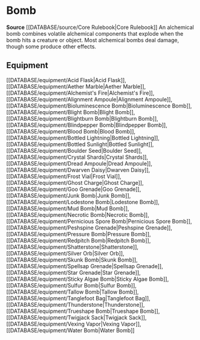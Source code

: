﻿---
id: '21'
name: Bomb
rarity: Common
rus_type_level: null
source: '[[DATABASE/source/Core Rulebook|Core Rulebook]]'
trait:
- Bomb
type: Trait

---
# Bomb

**Source** [[DATABASE/source/Core Rulebook|Core Rulebook]] 
An alchemical bomb combines volatile alchemical components that explode when the bomb hits a creature or object. Most alchemical bombs deal damage, though some produce other effects.

## Equipment

[[DATABASE/equipment/Acid Flask|Acid Flask]], [[DATABASE/equipment/Aether Marble|Aether Marble]], [[DATABASE/equipment/Alchemist's Fire|Alchemist's Fire]], [[DATABASE/equipment/Alignment Ampoule|Alignment Ampoule]], [[DATABASE/equipment/Bioluminescence Bomb|Bioluminescence Bomb]], [[DATABASE/equipment/Blight Bomb|Blight Bomb]], [[DATABASE/equipment/Blightburn Bomb|Blightburn Bomb]], [[DATABASE/equipment/Blindpepper Bomb|Blindpepper Bomb]], [[DATABASE/equipment/Blood Bomb|Blood Bomb]], [[DATABASE/equipment/Bottled Lightning|Bottled Lightning]], [[DATABASE/equipment/Bottled Sunlight|Bottled Sunlight]], [[DATABASE/equipment/Boulder Seed|Boulder Seed]], [[DATABASE/equipment/Crystal Shards|Crystal Shards]], [[DATABASE/equipment/Dread Ampoule|Dread Ampoule]], [[DATABASE/equipment/Dwarven Daisy|Dwarven Daisy]], [[DATABASE/equipment/Frost Vial|Frost Vial]], [[DATABASE/equipment/Ghost Charge|Ghost Charge]], [[DATABASE/equipment/Goo Grenade|Goo Grenade]], [[DATABASE/equipment/Junk Bomb|Junk Bomb]], [[DATABASE/equipment/Lodestone Bomb|Lodestone Bomb]], [[DATABASE/equipment/Mud Bomb|Mud Bomb]], [[DATABASE/equipment/Necrotic Bomb|Necrotic Bomb]], [[DATABASE/equipment/Pernicious Spore Bomb|Pernicious Spore Bomb]], [[DATABASE/equipment/Peshspine Grenade|Peshspine Grenade]], [[DATABASE/equipment/Pressure Bomb|Pressure Bomb]], [[DATABASE/equipment/Redpitch Bomb|Redpitch Bomb]], [[DATABASE/equipment/Shatterstone|Shatterstone]], [[DATABASE/equipment/Silver Orb|Silver Orb]], [[DATABASE/equipment/Skunk Bomb|Skunk Bomb]], [[DATABASE/equipment/Spellsap Grenade|Spellsap Grenade]], [[DATABASE/equipment/Star Grenade|Star Grenade]], [[DATABASE/equipment/Sticky Algae Bomb|Sticky Algae Bomb]], [[DATABASE/equipment/Sulfur Bomb|Sulfur Bomb]], [[DATABASE/equipment/Tallow Bomb|Tallow Bomb]], [[DATABASE/equipment/Tanglefoot Bag|Tanglefoot Bag]], [[DATABASE/equipment/Thunderstone|Thunderstone]], [[DATABASE/equipment/Trueshape Bomb|Trueshape Bomb]], [[DATABASE/equipment/Twigjack Sack|Twigjack Sack]], [[DATABASE/equipment/Vexing Vapor|Vexing Vapor]], [[DATABASE/equipment/Water Bomb|Water Bomb]]